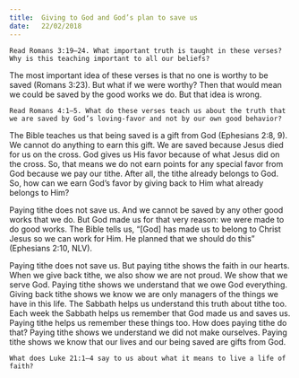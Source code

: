 ```yaml
---
title:  Giving to God and God’s plan to save us
date:   22/02/2018
---
```


`Read Romans 3:19–24. What important truth is taught in these verses? Why is this teaching important to all our beliefs?` 

The most important idea of these verses is that no one is worthy to be saved (Romans 3:23). But what if we were worthy? Then that would mean we could be saved by the good works we do. But that idea is wrong. 

`Read Romans 4:1–5. What do these verses teach us about the truth that we are saved by God’s loving-favor and not by our own good behavior?` 

The Bible teaches us that being saved is a gift from God (Ephesians 2:8, 9). We cannot do anything to earn this gift. We are saved because Jesus died for us on the cross. God gives us His favor because of what Jesus did on the cross. So, that means we do not earn points for any special favor from God because we pay our tithe. After all, the tithe already belongs to God. So, how can we earn God’s favor by giving back to Him what already belongs to Him? 

Paying tithe does not save us. And we cannot be saved by any other good works that we do. But God made us for that very reason: we were made to do good works. The Bible tells us, “[God] has made us to belong to Christ Jesus so we can work for Him. He planned that we should do this” (Ephesians 2:10, NLV). 

Paying tithe does not save us. But paying tithe shows the faith in our hearts. When we give back tithe, we also show we are not proud. We show that we serve God. Paying tithe shows we understand that we owe God everything. Giving back tithe shows we know we are only managers of the things we have in this life. The Sabbath helps us understand this truth about tithe too. Each week the Sabbath helps us remember that God made us and saves us. Paying tithe helps us remember these things too. How does paying tithe do that? Paying tithe shows we understand we did not make ourselves. Paying tithe shows we know that our lives and our being saved are gifts from God. 

`What does Luke 21:1–4 say to us about what it means to live a life of faith?`